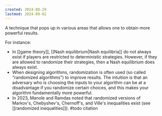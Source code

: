 ```yaml
---
created: 2024-08-29
lastmod: 2024-09-02
---
```

A technique that pops up in various areas that allows one to obtain more powerful results. 

For instance: 
- In [[game theory]], [[Nash equilibrium|Nash equilibria]] do not always exist if players are restricted to deterministic strategies. However, if they are allowed to randomize their strategies, then a Nash equilibrium does always exist. 
- When designing algorithms, randomization is often used (so called "randomized algorithms") to improve results. The intuition is that an adversary who is choosing the inputs to your algorithm can be at a disadvantage if you randomize certain choices, and this makes your algorithm fundamentally more powerful. 
- In 2023, Manole and Ramdas noted that randomized versions of Markov's, Chebyshev's, Chernoff's, and Ville's inequalities exist (see [[randomized inequalities]]). #todo citation